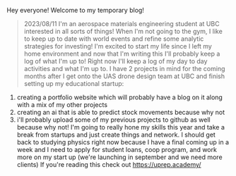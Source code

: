 Hey everyone! Welcome to my temporary blog!




> 2023/08/11
I'm an aerospace materials engineering student at UBC interested in all sorts of things!
When I'm not going to the gym, I like to keep up to date with world events and refine some analytic strategies for investing!
I'm excited to start my life since I left my home environment and now that I'm writing this I'll probably keep a log of what I'm up to!
Right now I'll keep a log of my day to day activities and what I'm up to.
I have 2 projects in mind for the coming months after I get onto the UAS drone design team at UBC and finish setting up my educational startup:
1. creating a portfolio website which will probably have a blog on it along with a mix of my other projects
2. creating an ai that is able to predict stock movements because why not
3. i'll probably upload some of my previous projects to github as well because why not!
I'm going to really hone my skills this year and take a break from startups and just create things and network.
I should get back to studying physics right now because I have a final coming up in a week and I need to apply for student loans, coop program, and work more on my start up
(we're launching in september and we need more clients) If you're reading this check out https://uprep.academy/
